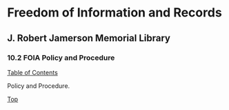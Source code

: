 [0]: /README.md
[10.2]: foia-policy-and-procedure.md

# Freedom of Information and Records
## J. Robert Jamerson Memorial Library
### 10.2 FOIA Policy and Procedure
[Table of Contents][0]

Policy and Procedure.

[Top][10.2]
